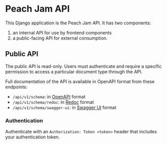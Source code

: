 # Peach Jam API

This Django application is the Peach Jam API. It has two components:

1. an internal API for use by frontend components
2. a public-facing API for external consumption.

## Public API

The public API is read-only. Users must authenticate and require a specific permission to access a particular
document type through the API.

Full documentation of the API is available in OpenAPI format from these endpoints:

* `/api/v1/schema`: in [OpenAPI](https://swagger.io/specification/) format
* `/api/v1/schema/redoc`: in [Redoc](https://github.com/Redocly/redoc) format
* `/api/v1/schema/swagger-ui`: in [Swagger UI](https://swagger.io/tools/swagger-ui/) format

### Authentication

Authenticate with an `Authorization: Token <token>` header that includes your authentication token.
